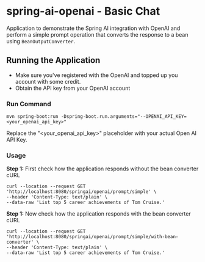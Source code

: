 # spring-ai-openai - Basic Chat

Application to demonstrate the Spring AI integration with OpenAI and perform a simple prompt operation that converts the response to a bean using `BeanOutputConverter`.

## Running the Application 
- Make sure you've registered with the OpenAI and topped up you account with some credit.
- Obtain the API key from your OpenAI account

### Run Command
```
mvn spring-boot:run -Dspring-boot.run.arguments="--OPENAI_API_KEY=<your_openai_api_key>"
```

Replace the "<your_openai_api_key>" placeholder with your actual Open AI API Key.

### Usage

**Step 1:** First check how the application responds without the bean converter
cURL
```
curl --location --request GET 'http://localhost:8080/springai/openai/prompt/simple' \
--header 'Content-Type: text/plain' \
--data-raw 'List top 5 career achievements of Tom Cruise.'
```

**Step 1:** Now check how the application responds with the bean converter
cURL
```
curl --location --request GET 'http://localhost:8080/springai/openai/prompt/simple/with-bean-converter' \
--header 'Content-Type: text/plain' \
--data-raw 'List top 5 career achievements of Tom Cruise.'
```



